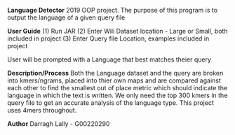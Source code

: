 **Language Detector**
2019 OOP project. The purpose of this program is to output the language of a given query file


**User Guide**
(1) Run JAR
(2) Enter Wili Dataset location - Large or Small, both included in project
(3) Enter Query file Location, examples included in project

User will be prompted with a Language that best matches theier query


**Description/Process**
Both the Language dataset and the query are broken into kmers/ngrams, placed into thier own maps
and are compared against each other to find the smallest out of place metric which should indicate 
the language in which the text is written. We only need the top 300 kmers in the query file to get an
accurate analysis of the language type. This project uses 4mers throughout.

**Author**
Darragh Lally - G00220290
